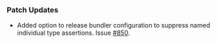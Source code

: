 ### Patch Updates

- Added option to release bundler configuration to suppress named individual type assertions. Issue [#850](<https://github.com/semanticarts/gist/issues/850>).
